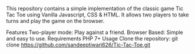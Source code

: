 This repository contains a simple implementation of the classic game Tic Tac Toe using Vanilla Javascript, CSS & HTML. It allows two players to take turns and play the game on the browser.

Features
Two-player mode: Play against a friend.
Browser Based: Simple and easy to use.
Requirements
PHP 7+
Usage
Clone the repository:
git clone https://github.com/sandeeptiwari626/Tic-Tac-Toe.git
